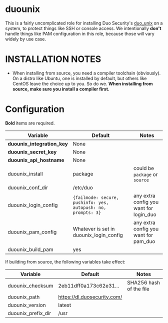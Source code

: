 # duounix

This is a fairly uncomplicated role for installing Duo Security's
[duo_unix](https://duo.com/docs/duounix) on a system, to protect things like SSH
or console access. We intentionally **don't** handle things like PAM
configuration in this role, because those will vary widely by use case.

# INSTALLATION NOTES

* When installing from source, you need a compiler toolchain (obviously).  On a 
  distro like Ubuntu, one is installed by default, but others like CentOS leave
  the choice up to you.  So do we.  **When installing from source, make sure you
  install a compiler first.**

# Configuration

**Bold** items are required.

| Variable                      | Default                                                       | Notes                                     |
| --------                      | -------                                                       | -----                                     |
| **duounix_integration_key**   | None                                                          |                                           |
| **duounix_secret_key**        | None                                                          |                                           |
| **duounix_api_hostname**      | None                                                          |                                           |
| duounix_install               | package                                                       | could be `package` or `source`            |
| duounix_conf_dir              | /etc/duo                                                      |                                           |
| duounix_login_config          | `{failmode: secure, pushinfo: yes, autopush: no, prompts: 3}` | any extra config you want for login_duo   |
| duounix_pam_config            | Whatever is set in duounix_login_config                       | any extra config you want for pam_duo     |
| duounix_build_pam             | yes                                                           |                                           |

If building from source, the following variables take effect:

| Variable                      | Default                                                       | Notes                                     |
| --------                      | -------                                                       | -----                                     |
| duounix_checksum              | 2eb11dff0a173c62e31...                                        | SHA256 hash of the file                   |
| duounix_path                  | https://dl.duosecurity.com/                                   |                                           |
| duounix_version               | latest                                                        |                                           |
| duounix_prefix_dir            | /usr                                                          |                                           |
